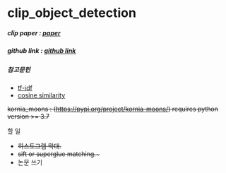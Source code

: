 # clip_object_detection


##### clip paper : [paper](https://arxiv.org/abs/2103.00020)
##### github link : [github link](https://github.com/openai/CLIP)
##### 참고문헌
- [tf-idf](https://wikidocs.net/31698)
- [cosine similarity](https://wikidocs.net/24603)

~~kornia_moons : (https://pypi.org/project/kornia-moons/) requires python version >= 3.7~~     



할 일    
  - ~~히스토그램 막대.~~    
  - ~~sift or superglue matching.~~~
  - 논문 쓰기
